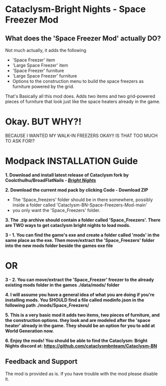 # Cataclysm-Bright Nights - Space Freezer Mod

## What does the 'Space Freezer Mod' actually DO?

Not much actually, it adds the following
- 'Space Freezer' item
- 'Large Space Freezer' item
- 'Space Freezer' furniture
- 'Large Space Freezer' furniture
- Options to the construction menu to build the space freezers as furniture powered by the grid.

That's Basically all this mod does. Adds two items and two grid-powered pieces of furniture that look just like the space heaters already in the game.

# Okay. BUT WHY?!

BECAUSE I WANTED MY WALK-IN FREEZERS OKAY!! IS THAT TOO MUCH TO ASK FOR!?
# Modpack INSTALLATION Guide

**1. Download and install latest release of Cataclysm fork by **Coolcthulhu/BroadFlatNails** - [*Bright Nights*](https://github.com/cataclysmbnteam/Cataclysm-BN/releases)**

**2. Download the current mod pack by clicking Code - Download ZIP**
- The 'Space_freezers' folder should be in there somewhere, possibly inside a folder called 'Cataclysm-BN-Space-Freezers-Mod-main'
- you only want the 'Space_Freezers' folder.

**3. The .zip archive should contain a folder called 'Space_Freezers'. There are TWO ways to get cataclysm bright nights to load mods.**

**3 - 1. You can find the game's exe and create a folder called 'mods' in the same place as the exe. Then move/extract the 'Space_Freezers' folder into the new mods folder beside the games exe file**

# OR

**3 - 2. You can move/extract the 'Space_Freezer' freezer to the already existing mods folder in the games ./data/mods/ folder**

**4. I will assume you have a general idea of what you are doing if you're installing mods. You SHOULD find a file called modinfo.json in the following path ./mods/Space_Freezers/**

**5. This is a very basic mod it adds two items, two pieces of furniture, and the construction options. they look and are modeled after the 'space heater' already in the game. They should be an option for you to add at World Generation now.**

**6. Enjoy the mods! You should be able to find the Cataclysm: Bright Nights discord at: https://github.com/cataclysmbnteam/Cataclysm-BN**

## Feedback and Support

The mod is provided as is. If you have trouble with the mod please disable it.
